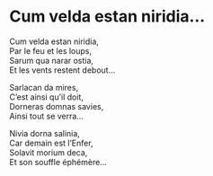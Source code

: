 # Cum velda estan niridia…  
  
Cum velda estan niridia,  
Par le feu et les loups,  
Sarum qua narar ostia,  
Et les vents restent debout…  
  
Sarlacan da mires,  
C’est ainsi qu’il doit,  
Dorneras domnas savies,  
Ainsi tout se verra…  
  
Nivia dorna salinia,  
Car demain est l’Enfer,  
Solavit morium deca,  
Et son souffle éphémère…